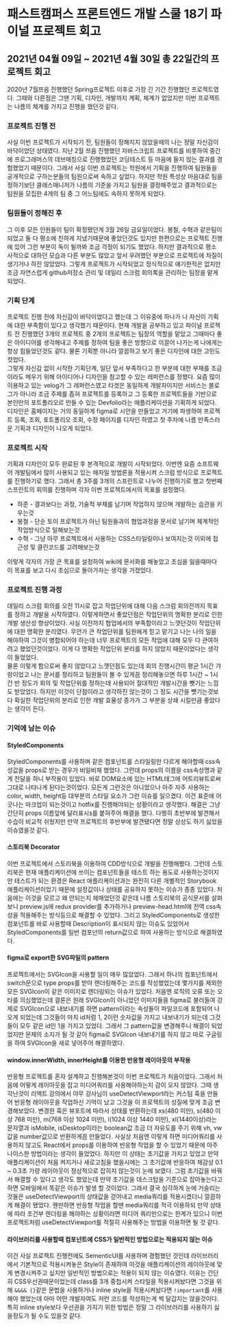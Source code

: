 # 패스트캠퍼스 프론트엔드 개발 스쿨 18기 파이널 프로젝트 회고

## 2021년 04월 09일 ~ 2021년 4월 30일 총 22일간의 프로젝트 회고
2020년 7월쯔음 진행했던 Spring프로젝트 이후로 가장 긴 기간 진행했던 프로젝트였다. 그때와 다른점은 그땐 기획, 디자인, 개발까지 계획, 체계가 없었지만 이번 프로젝트는 나름의 체계를 가지고 진행을 했던것 같다.  

### 프로젝트 진행 전
사실 이번 프로젝트가 시작되기 전, 팀원들이 정해지지 않았을때의 나는 정말 자신감이 바닥이었던 상태였다. 지난 2월 쯔음 진행했던 자바스크립트 프로젝트를 비롯하여 중간에 프로그래머스의 데브매칭으로 진행했었던 코딩테스트 등 마음에 들지 않는 결과를 경험했었기 때문이다. 그래서 사실 이번 프로젝트는 학원에서 기획을 진행하여 팀원들을 공개적으로 구하는분들의 팀원으로써 속하고 싶었다. 하지만 학원 특성상 마음대로 팀을 정하기보단 클래스매니저가 나름의 기준을 가지고 팀원을 결정해주었고 결과적으로는 팀원을 모집한 4개의 팀 중 그 어느팀에도 속하지 못하게 되었다. 

### 팀원들이 정해진 후
그 이후 모든 인원들이 팀이 확정됐던게 3월 26일 금요일이었다. 봉철, 수혁과 같은팀이 되었고 둘 다 평소에 친하게 지냈기때문에 좋았던것도 있지만 한편으로는 프로젝트 진행에 있어 그런 부분이 독이 될까봐 조금 걱정이 되기도 했었다. 하지만 결과적으로 평소 사적으로 대하던 모습과 다른 부분도 많았고 앞서 우려했던 부분으로 프로젝트에 차질이 생기거나 하진 않았었다. 그렇게 프로젝트가 시작되었고 정식적으로 얘기한적은 없지만 조금 자연스럽게 github저장소 관리 및 데일리 스크럼 회의록을 관리하는 팀장을 맡게 되었다.

### 기획 단계
프로젝트 진행 전에 자신감이 바닥이었다고 했는데 그 이유중에 하나가 나 자신이 기획에 대한 부족함이 있다고 생각했기 때문이다. 현재 개발을 공부하고 있고 파이널 프로젝트 전 진행했던 3개의 프로젝트 중 2개의 프로젝트는 팀장의 역할을 맡았고 그때마다 좋은 아이디어를 생각해내고 주제를 정하여 팀을 좋은 방향으로 이끌어 나가는게 나에게는 항상 힘들었던것도 같다. 물론 기획뿐 아니라 깔끔하고 보기 좋은 디자인에 대한 고민도 컷었다.  
그렇게 자신감 없이 시작한 기획단계, 일단 앞서 부족하다고 한 부분에 대한 부재를 조금이라도 메우기 위해 아이디어나 디자인을 참고할 수 있는 레퍼런스를 정했다. 요즘 많이 이용하고 있는 velog가 그 레퍼런스였고 타겟은 동일하게 개발자이지만 서비스는 블로그가 아니라 조금 주제를 좁혀 프로젝트를 등록하고 그 등록한 프로젝트들을 기반으로 본인만의 포트폴리오르 만들 수 있는 Devfolio라는 애플리케이션을 기획하게 되었다. 디자인은 홈페이지는 거의 동일하게 figma로 시안을 만들었고 거기에 파생하여 프로젝트 등록, 조회, 포트폴리오 조회, 수정 페이지를 디자인 하였고 첫 주차에 나름 만족스러운 기획과 디자인이 나오게 되었다.

### 프로젝트 시작
기획과 디자인이 모두 완료된 후 본격적으로 개발이 시작되었다. 이번엔 요즘 소프트웨어 개발팀에서 많이 사용되고 있는 애자일 방법론을 적용시켜 스크럼 방식으로 프로젝트를 진행하기로 했다. 그래서 총 3주를 3개의 스프린트로 나누어 진행하기로 했고 첫번째 스프린트의 회의를 진행하며 각자 이번 프로젝트에서의 목표를 설정했다.

- 하준 - 결과보다는 과정, 기술적 부채를 남기며 작업하지 않으며 개발하는 습관을 키우는것
- 봉철 - 단순 토이 프로젝트가 아닌 팀원들과의 협업과정을 문서로 남기며 체계적인 작업방식으로 일해보는것
- 수혁 - 그냥 아무 프로젝트에서 사용하는 CSS스타일링이나 보여지는것 이외에 접근성 및 클린코드를 고려해보는것

이렇게 각자의 가장 큰 목표를 설정하여 wiki에 문서화를 해놓았고 초심을 잃을때마다 이 목표를 보고 다시 초심으로 돌아가자는 생각을 가졌었다. 

### 프로젝트 진행 과정
데일리 스크럼 회의를 오전 11시로 잡고 작업단위에 대해 다음 스크럼 회의전까지 목표를 정하고 개발을 시작하였다. 이렇게하면서 좋았던점은 작업단위의 명확한 분리로 인한 개발 생산성 향상이었다. 사실 이전까지 협업에서의 부족함이라고 느꼇던것이 작업단위에 대한 명확한 분리였다. 무언가 큰 작업단위를 팀원에게 믿고 맡기고 나는 나의 일을 해야하여 그것이 병합되어야 하는데 너무 프로젝트의 모든 작업에 대해 모두 다 관여하려고 했었던것이었다. 이게 다 명확한 작업단위 분리를 하지 않았지 때문이었다는 생각이 들었었다.  
물론 이렇게 함으로써 좋지 않았다고 느꼇던점도 있는데 회의 진행시간이 평균 1시간 갸랑이었고 나는 문서를 정리하고 팀원들이 볼 수 있게끔 정리해놓으면 하루 1시간 ~ 1시간 반 정도가 회의 및 작업단위를 정하는데 사용되어 절대적인 개발시간을 뺏기는 느낌도 받았었다. 하지만 이것이 단점이라고 생각하진 않는것이 그 정도 시간을 뻇기는것보다 확실한 작업단위의 분리로 인한 개발 효율성 증가가 그 부분을 상쇄 시킬만큼 좋았다는 생각이 든다.


### 기억에 남는 이슈

#### StyledComponents
StyledComponents를 사용하며 같은 컴포넌트를 스타일링만 다르게 해야할때 css속성값을 props로 받는 경우가 비일비재 했었다. 그런데 props의 이름을 css속성명과 같게 전달을 하니 부작용이 있었다. 바로 DOM요소에 있는 HTML태그에 어트리뷰트로써 그대로 나타나게 된다는것이었다. 모든게 그런것은 아니었으나 아주 자주 사용하는 color, width, height등 대부분의 스타일 요소가 그런 이슈를 일으켰다. 이건 표준에 어긋나는 마크업이 되는것이고 hotfix를 진행해야되는 상황이라고 생각했다. 해결은 그냥 간단히 props 이름앞에 달러표시`$`를 붙혀주어 해결을 했다. 다행히 초반부에 발견해서 수습이 비교적 쉬웠지만 만약 프로젝트의 후반부에 발견됐다면 정말 상상도 하기 싫었을 이슈였을것 같다.

#### 스토리북 Decorator
이번 프로젝트에서 스토리북을 이용하여 CDD방식으로 개발을 진행해봤다. 그런데 스토리북은 현재 애플리케이션에 쓰이는 컴포넌트들을 테스트 하는 용도로 사용하는것이지만 테스트가 되는 환경은 React 애플리케이션과는 완전히 다른 개별적인 Storybook 애플리케이션이었기 때문에 설정값이나 상태를 공유하지 못하는 이슈가 종종 있었다. 처음에는 이것을 모르고 왜 안되는지 헤매었던것 같은데 나름 스토리북의 공식문서를 살펴보니 preview.js에 redux provider를 추가하거나 preview-head.html에 전역 css속성을 적용해주는 방식등으로 해결할 수 있었다. 그리고 StyledComponents로 생성한 컴포넌트를 바로 사용할때 Description이 표시되지 않는 이슈도 있었어서 StyledComponents를 일반 컴포넌의 return값으로 하여 사용하는 방식으로 해결하였다.

#### figma로 export한 SVG파일의 pattern
프로젝트에서는 SVGIcon을 사용할 일이 매우 많았었다. 그래서 하나의 컴포넌트에서 switch문으로 type props를 받아 렌더링해주는 코드를 작성했었는데 몇가지를 제외한 모든 SVGIcon이 같은 이미지로 렌더링되는 이슈가 있었다. 처음엔 로직의 오류 또는 오타를 의심했었는데 결론은 원래 SVGIcon이 아니었던 이미지들을 figma로 불러들여 강제로 SVGIcon으로 내보내기를 하면 pattern이라는 속성들이 파일코드에 포함되어 나오게 되었는데 그것들이 마치 id처럼 1, 2이런 숫자값을 가지고 내보내기가 되는데 그것들이 모두 같은 id인 1을 가지고 있었다. 그래서 그 pattern값을 변경해주니 해결이 되었었지만 문제의 소지가 될 것 같아 figma로 SVGIcon 내보내기를 하지 않고 따로 구글링을 하여 SVGIcon을 새로 넣어주어 해결하였다.

#### window.innerWidth, innerHeight를 이용한 반응형 레이아웃의 부작용
반응형 프로젝트를 혼자 설계하고 진행해본것이 이번 프로젝트가 처음이었다. 그래서 처음에 어떻게 레이아웃을 잡고 미디어쿼리를 사용해야하는지 감이 오지 않았다. 그때 생각난것이 리액트 강의에서 야무 강사님이 useDetectViewport라는 커스텀 훅을 만들어 반응형 레이아웃을 작업하신 기억이 났고 그것을 이 프로젝트의 성질에 맞게 조금 변경해보았다. 변경한 훅은 뷰포트에 따라서 상태를 반환하는데 xs(480 미만), s(480 이상 768 미만), m(768 이상 1024 미만), l(1024 이상 1440 미만), xl(1440이상)라는 문자열과 isMobile, isDesktop이라는 boolean값 조금 더 자유도를 주기 위해 vh, vw값을 number값으로 반환하게끔 만들었다. 사실상 처음엔 이렇게 하면 미디어쿼리를 사용하지 않고도 React에서 props를 이용하여 반응형 작업을 할 수 있었기 때문에 아주 나이스한 방법이라는 생각이 들었었다. 하지만 이 상태는 초기값을 가지고 있었고 만약 애플리케이션이 처음 켜지거나 새로고침을 했을시에는 그 초기값에 반응하여 체감상 0.1 ~ 0.3초 가량 레이아웃이 정상적으로 잡히지 않는것이 눈에 보였다. 그럼 초기값을 바꿔서 해결할 수 있다고 생각도 했었는데 만약 초기값을 데스크탑을 기준으로 잡아놓는다고 하면 모바일에서 똑같은 이슈가 발생 할 것이었다. 그래서 결국 심각하게 눈에 거슬리는것들은 useDetectViewport의 상태값을 걷어내고 media쿼리를 적용시켰더니 깔끔하게 해결이 됐었다. 웬만하면 반응형 작업을 할땐 media쿼리를 적극 이용하되 만약 상태에 따라 조건부 렌더링을 해야하는 상황이라면 미디어 쿼리만으로는 한계가 있으니 이번 프로젝트처럼 useDetectViewport를 적절히 사용해주는 방법을 이용하면 될 것 같다.

#### 라이브러리를 사용할때 컴포넌트에 CSS가 일반적인 방법으로는 적용되지 않는 이슈
이건 사실 프로젝트 진행전에도 SementicUI를 사용하며 경험했던 것인데 라이브러리에서 기본적으로 적용시켜놓은 Style이 존재하여 이것을 애플리케이션의 레이아웃에 맞게 변경시켜주고 싶지만 일반적인 방법으로는 적용이 되지 않는 이슈였다. 이유는 간단히 CSS우선권때문이었는데 class를 3개 중첩시켜 스타일을 적용시켜놨다면 그것을 위해 `&&&& {}`같은 문법을 사용하거나 inline style을 적용시켜놨다면 `!important`를 사용해야 했었는데 아마 어떤 개발자여도 저런 코드를 작성하는게 썩 달갑지는 않을것이다. 특히 inline style보다 우선권을 가지기 위한 방법은 정말 그 라이브러리를 사용하기 싫을정도가 될 수도 있을것 같다. 

